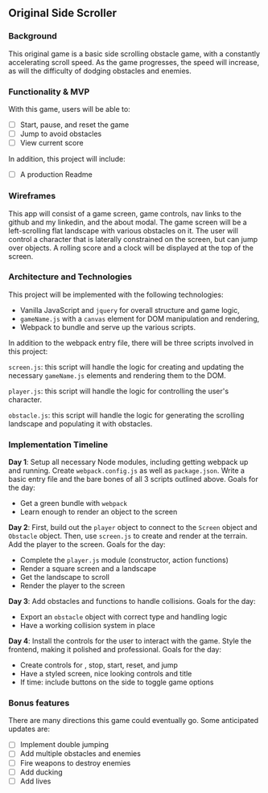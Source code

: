 ## Original Side Scroller

### Background

This original game is a basic side scrolling obstacle game, with a constantly accelerating scroll speed. As the game progresses, the speed will increase, as will the difficulty of dodging obstacles and enemies.

### Functionality & MVP  

With this game, users will be able to:

- [ ] Start, pause, and reset the game
- [ ] Jump to avoid obstacles
- [ ] View current score

In addition, this project will include:

- [ ] A production Readme

### Wireframes

This app will consist of a game screen, game controls, nav links to the github and my linkedin, and the about modal. The game screen will be a left-scrolling flat landscape with various obstacles on it. The user will control a character that is laterally constrained on the screen, but can jump over objects. A rolling score and a clock will be displayed at the top of the screen.


### Architecture and Technologies


This project will be implemented with the following technologies:

- Vanilla JavaScript and `jquery` for overall structure and game logic,
- `gameName.js` with a `canvas` element for DOM manipulation and rendering,
- Webpack to bundle and serve up the various scripts.

In addition to the webpack entry file, there will be three scripts involved in this project:

`screen.js`: this script will handle the logic for creating and updating the necessary `gameName.js` elements and rendering them to the DOM.

`player.js`: this script will handle the logic for controlling the user's character.

`obstacle.js`: this script will handle the logic for generating the scrolling landscape and populating it with obstacles.

### Implementation Timeline

**Day 1**: Setup all necessary Node modules, including getting webpack up and running. Create `webpack.config.js` as well as `package.json`.  Write a basic entry file and the bare bones of all 3 scripts outlined above. Goals for the day:

- Get a green bundle with `webpack`
- Learn enough to render an object to the screen

**Day 2**: First, build out the `player` object to connect to the `Screen` object and `Obstacle` object. Then, use `screen.js` to create and render at the terrain.  Add the player to the screen.  Goals for the day:

- Complete the `player.js` module (constructor, action functions)
- Render a square screen and a landscape
- Get the landscape to scroll
- Render the player to the screen

**Day 3**: Add obstacles and functions to handle collisions.  Goals for the day:

- Export an `obstacle` object with correct type and handling logic
- Have a working collision system in place

**Day 4**: Install the controls for the user to interact with the game.  Style the frontend, making it polished and professional.  Goals for the day:

- Create controls for , stop, start, reset, and jump
- Have a styled screen, nice looking controls and title
- If time: include buttons on the side to toggle game options


### Bonus features

There are many directions this game could eventually go.  Some anticipated updates are:

- [ ] Implement double jumping
- [ ] Add multiple obstacles and enemies
- [ ] Fire weapons to destroy enemies
- [ ] Add ducking
- [ ] Add lives
